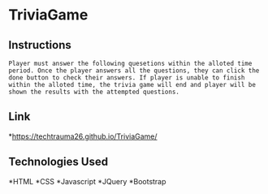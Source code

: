 # TriviaGame

## Instructions 
    Player must answer the following quesetions within the alloted time period. Once the player answers all the questions, they can click the done button to check their answers. If player is unable to finish within the alloted time, the trivia game will end and player will be shown the results with the attempted questions. 

## Link 
*https://techtrauma26.github.io/TriviaGame/

## Technologies Used 
*HTML
*CSS
*Javascript
*JQuery 
*Bootstrap 
